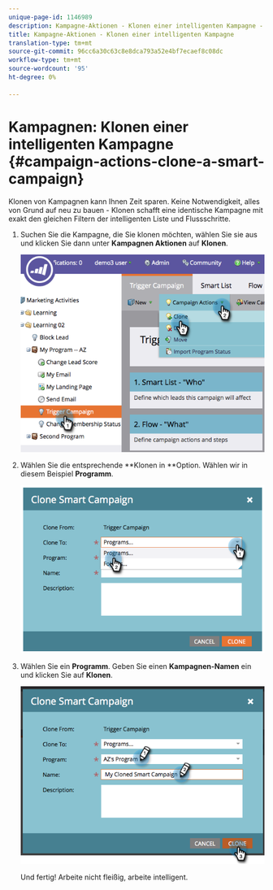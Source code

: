 ```yaml
---
unique-page-id: 1146989
description: Kampagne-Aktionen - Klonen einer intelligenten Kampagne - Marketing Docs - Produktdokumentation
title: Kampagne-Aktionen - Klonen einer intelligenten Kampagne
translation-type: tm+mt
source-git-commit: 96cc6a30c63c8e8dca793a52e4bf7ecaef8c08dc
workflow-type: tm+mt
source-wordcount: '95'
ht-degree: 0%

---
```



# Kampagnen: Klonen einer intelligenten Kampagne {#campaign-actions-clone-a-smart-campaign}

Klonen von Kampagnen kann Ihnen Zeit sparen. Keine Notwendigkeit, alles von Grund auf neu zu bauen - Klonen schafft eine identische Kampagne mit exakt den gleichen Filtern der intelligenten Liste und Flussschritte.

1. Suchen Sie die Kampagne, die Sie klonen möchten, wählen Sie sie aus und klicken Sie dann unter **Kampagnen Aktionen** auf **Klonen**.

   ![](assets/image2014-9-22-13-3a56-3a34.png)

1. Wählen Sie die entsprechende **Klonen in **Option. Wählen wir in diesem Beispiel **Programm**.

   ![](assets/image2014-9-22-13-3a56-3a56.png)

1. Wählen Sie ein **Programm**. Geben Sie einen **Kampagnen-Namen** ein und klicken Sie auf **Klonen**.

   ![](assets/image2014-9-22-13-3a57-3a9.png)

   Und fertig! Arbeite nicht fleißig, arbeite intelligent.

